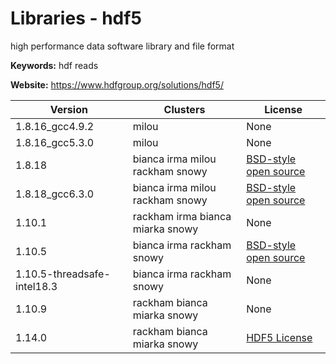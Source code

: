 # Libraries - hdf5

high performance data software library and file format

**Keywords:** hdf reads

**Website:** <https://www.hdfgroup.org/solutions/hdf5/>

| Version | Clusters | License |
| ------- | -------- | ------- |
| 1.8.16_gcc4.9.2 | milou | None |
| 1.8.16_gcc5.3.0 | milou | None |
| 1.8.18 | bianca irma milou rackham snowy | [BSD-style open source](https://www.hdfgroup.org/ftp/HDF5/current/src/unpacked/COPYING) |
| 1.8.18_gcc6.3.0 | bianca irma milou rackham snowy | [BSD-style open source](https://www.hdfgroup.org/ftp/HDF5/current/src/unpacked/COPYING) |
| 1.10.1 | rackham irma bianca miarka snowy | None |
| 1.10.5 | bianca irma rackham snowy | [BSD-style open source](https://www.hdfgroup.org/ftp/HDF5/current/src/unpacked/COPYING) |
| 1.10.5-threadsafe-intel18.3 | bianca irma rackham snowy | None |
| 1.10.9 | rackham bianca miarka snowy | None |
| 1.14.0 | rackham bianca miarka snowy | [HDF5 License](https://www.hdfgroup.org/licenses/#) |
